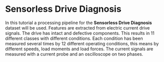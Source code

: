 # Sensorless Drive Diagnosis

In this tutorial a processing pipeline for the **Sensorless Drive Diagnosis** dataset will be used. Features are extracted from electric current drive signals. The drive has intact and defective components. This results in 11 different classes with different conditions. Each condition has been measured several times by 12 different operating conditions, this means by different speeds, load moments and load forces. The current signals are measured with a current probe and an oscilloscope on two phases.
